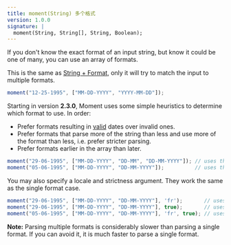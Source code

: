 ```yaml
---
title: moment(String) 多个格式
version: 1.0.0
signature: |
  moment(String, String[], String, Boolean);
---
```



If you don't know the exact format of an input string, but know it could be one of many, you can use an array of formats.

This is the same as [String + Format](#/parsing/string-format/), only it will try to match the input to multiple formats.

```js
moment("12-25-1995", ["MM-DD-YYYY", "YYYY-MM-DD"]);
```

Starting in version **2.3.0**, Moment uses some simple heuristics to determine which format to use. In order:

 * Prefer formats resulting in [valid](#/parsing/is-valid/) dates over invalid ones.
 * Prefer formats that parse more of the string than less and use more of the format than less, i.e. prefer stricter parsing.
 * Prefer formats earlier in the array than later.

```js
moment("29-06-1995", ["MM-DD-YYYY", "DD-MM", "DD-MM-YYYY"]); // uses the last format
moment("05-06-1995", ["MM-DD-YYYY", "DD-MM-YYYY"]);          // uses the first format
```

You may also specify a locale and strictness argument. They work the same as the single format case.

```js
moment("29-06-1995", ["MM-DD-YYYY", "DD-MM-YYYY"], 'fr');       // uses 'fr' locale
moment("29-06-1995", ["MM-DD-YYYY", "DD-MM-YYYY"], true);       // uses strict parsing
moment("05-06-1995", ["MM-DD-YYYY", "DD-MM-YYYY"], 'fr', true); // uses 'fr' locale and strict parsing
```

**Note:** Parsing multiple formats is considerably slower than parsing a single format. If you can avoid it, it is much faster to parse a single format.
